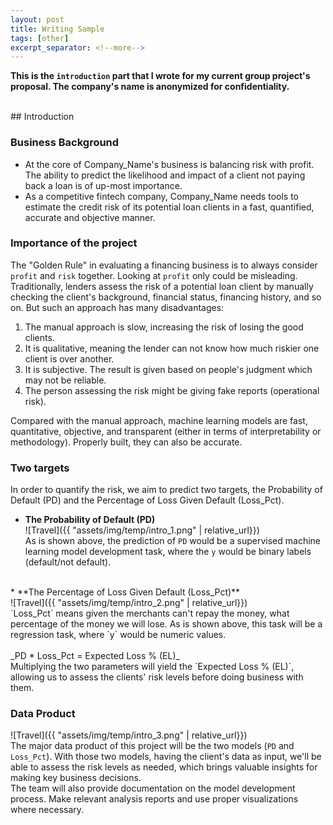 ```yaml
---
layout: post
title: Writing Sample
tags: [other]
excerpt_separator: <!--more-->
---
```


**This is the `introduction` part that I wrote for my current group project's proposal. The company's name is anonymized for confidentiality.** <br>
<!--more-->
<br>
## Introduction

### Business Background
* At the core of Company_Name's business is balancing risk with profit. The ability to predict the likelihood and impact of a client not paying back a loan is of up-most importance. <br>
* As a competitive fintech company, Company_Name needs tools to estimate the credit risk of its potential loan clients in a fast, quantified, accurate and objective manner. 

### Importance of the project
The "Golden Rule" in evaluating a financing business is to always consider `profit` and `risk` together. Looking at `profit` only could be misleading.<br>
Traditionally, lenders assess the risk of a potential loan client by manually checking the client's background, financial status, financing history, and so on. But such an approach has many disadvantages:<br>
1. The manual approach is slow, increasing the risk of losing the good clients. <br>
2. It is qualitative, meaning the lender can not know how much riskier one client is over another.<br> 
3. It is subjective. The result is given based on people's judgment which may not be reliable. <br>
4. The person assessing the risk might be giving fake reports (operational risk). <br>

Compared with the manual approach, machine learning models are fast, quantitative, objective, and transparent (either in terms of interpretability or methodology). Properly built, they can also be accurate. 

### Two targets
In order to quantify the risk, we aim to predict two targets, the Probability of Default (PD) and the Percentage of Loss Given Default (Loss_Pct).<br> 
* **The Probability of Default (PD)**<br>
![Travel]({{ "assets/img/temp/intro_1.png" | relative_url}})<br>
As is shown above, the prediction of `PD` would be a supervised machine learning model development task, where the `y` would be binary labels (default/not default). <br>
<br>
* **The Percentage of Loss Given Default (Loss_Pct)** <br>
![Travel]({{ "assets/img/temp/intro_2.png" | relative_url}})<br>
`Loss_Pct` means given the merchants can't repay the money, what percentage of the money we will lose. As is shown above, this task will be a regression task, where `y` would be numeric values. <br>
<br>
_PD * Loss_Pct = Expected Loss % (EL)_<br>
Multiplying the two parameters will yield the `Expected Loss % (EL)`, allowing us to assess the clients' risk levels before doing business with them. 

### Data Product
![Travel]({{ "assets/img/temp/intro_3.png" | relative_url}})<br>
The major data product of this project will be the two models (`PD` and `Loss_Pct`). With those two models, having the client's data as input, we'll be able to assess the risk levels as needed, which brings valuable insights for making key business decisions. <br>
The team will also provide documentation on the model development process. Make relevant analysis reports and use proper visualizations where necessary. <br>
